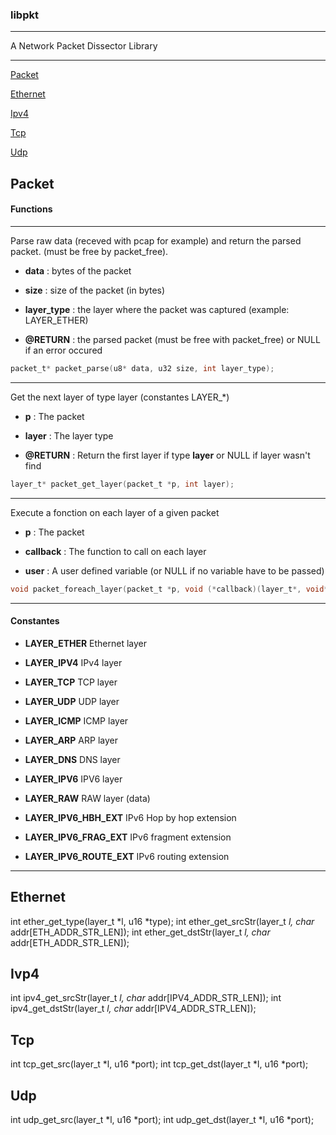 ### libpkt
-------------------

A Network Packet Dissector Library

-------------------
[Packet](#packet-)

[Ethernet](#ethernet-)

[Ipv4](#ipv4-)

[Tcp](#tcp-)

[Udp](#udp-)


## Packet <a id="packet"></a>
#### Functions

------------------------------------

Parse raw data (receved with pcap for example) and return the parsed
packet. (must be free by packet_free).

- **data**       : bytes of the packet

- **size**       : size of the packet (in bytes)

- **layer_type** : the layer where the packet was captured (example: LAYER_ETHER)

- **@RETURN**    : the parsed packet (must be free with packet_free) or NULL
	       	 if an error occured

```c
packet_t* packet_parse(u8* data, u32 size, int layer_type);
```

----------------------------------

Get the next layer of type layer (constantes LAYER_*)

- **p**       : The packet

- **layer**   : The layer type

- **@RETURN** : Return the first layer if type **layer** or NULL
	      if layer wasn't find

```c
layer_t* packet_get_layer(packet_t *p, int layer);
```

----------------------------------

Execute a fonction on each layer of a given packet

- **p**          : The packet

- **callback**   : The function to call on each layer

- **user**       : A user defined variable (or NULL if no variable have to be passed)

```c
void packet_foreach_layer(packet_t *p, void (*callback)(layer_t*, void* user), void* user);
```

----------------------------------

#### Constantes

- **LAYER_ETHER**              Ethernet layer

- **LAYER_IPV4**               IPv4 layer

- **LAYER_TCP**                TCP layer

- **LAYER_UDP**                UDP layer

- **LAYER_ICMP**               ICMP layer

- **LAYER_ARP**                ARP layer

- **LAYER_DNS**                DNS layer

- **LAYER_IPV6**               IPV6 layer

- **LAYER_RAW**                RAW layer (data)

- **LAYER_IPV6_HBH_EXT**       IPv6 Hop by hop extension

- **LAYER_IPV6_FRAG_EXT**      IPv6 fragment extension

- **LAYER_IPV6_ROUTE_EXT**     IPv6 routing extension

----------------------------

## Ethernet <a id="ethernet"></a>

int ether_get_type(layer_t *l, u16 *type);
int ether_get_srcStr(layer_t *l, char* addr[ETH_ADDR_STR_LEN]);
int ether_get_dstStr(layer_t *l, char* addr[ETH_ADDR_STR_LEN]);

## Ivp4 <a id="ipv4"></a>

int ipv4_get_srcStr(layer_t *l, char* addr[IPV4_ADDR_STR_LEN]);
int ipv4_get_dstStr(layer_t *l, char* addr[IPV4_ADDR_STR_LEN]);

## Tcp <a id="tcp"></a>

int tcp_get_src(layer_t *l, u16 *port);
int tcp_get_dst(layer_t *l, u16 *port);

## Udp <a id="udp"></a>

int udp_get_src(layer_t *l, u16 *port);
int udp_get_dst(layer_t *l, u16 *port);
